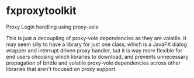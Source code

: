 # fxproxytoolkit
Proxy Login handling using proxy-vole

This is just a decoupling of proxy-vole dependencies as they are volatile. It may seem silly to have a library for just one class, which is a JavaFX dialog wrapper and interrupt driven proxy handler, but it is way more flexible for end users choosing which libraries to download, and prevents unnecessary propagation of brittle and volatile proxy-vole dependencies across other libraries that aren't focused on proxy support.
